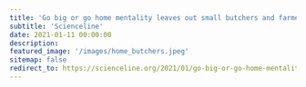 ```yaml
---
title: 'Go big or go home mentality leaves out small butchers and farmers'
subtitle: 'Scienceline'
date: 2021-01-11 00:00:00
description:
featured_image: '/images/home_butchers.jpeg'
sitemap: false
redirect_to: https://scienceline.org/2021/01/go-big-or-go-home-mentality-leaves-out-small-butchers-and-farmers/
---
```


